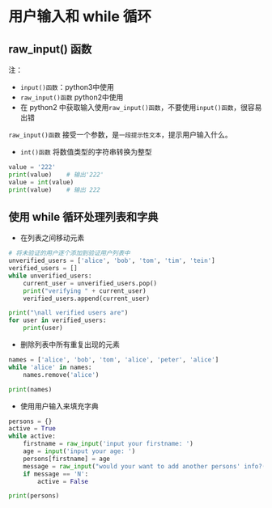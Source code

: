 # 用户输入和 while 循环

## raw_input() 函数
注：  
* `input()函数`：python3中使用
* `raw_input()函数` python2中使用
* 在 python2 中获取输入使用`raw_input()函数`，不要使用`input()函数`，很容易出错

`raw_input()函数` 接受一个参数，是`一段提示性文本`，提示用户输入什么。

* `int()函数` 将数值类型的字符串转换为整型
``` python
value = '222'
print(value)    # 输出'222'
value = int(value)
print(value)    # 输出 222
```

## 使用 while 循环处理列表和字典

* 在列表之间移动元素
``` python
# 将未验证的用户逐个添加到验证用户列表中
unverified_users = ['alice', 'bob', 'tom', 'tim', 'tein']
verified_users = []
while unverified_users:
    current_user = unverified_users.pop()
    print("verifying " + current_user)
    verified_users.append(current_user)

print("\nall verified users are")
for user in verified_users:
    print(user)
```

* 删除列表中所有重复出现的元素
``` python
names = ['alice', 'bob', 'tom', 'alice', 'peter', 'alice']
while 'alice' in names:
    names.remove('alice')

print(names)
```

* 使用用户输入来填充字典
``` python
persons = {}
active = True
while active:
    firstname = raw_input('input your firstname: ')
    age = input('input your age: ')
    persons[firstname] = age
    message = raw_input("would your want to add another persons' info?(Y/N): ")
    if message == 'N':
        active = False

print(persons)
```

